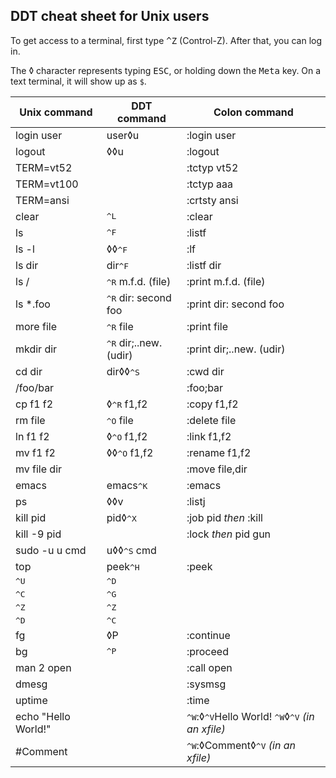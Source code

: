 ## DDT cheat sheet for Unix users

To get access to a terminal, first type <kbd>^Z</kbd> (Control-Z).
After that, you can log in.

The ◊ character represents typing <kbd>ESC</kbd>, or holding down the
<kbd>Meta</kbd> key.  On a text terminal, it will show up as `$`.

| Unix command  | DDT command          | Colon command            |
| ------------- | -------------------- | ------------------------ |
| login user    | user◊u               | :login user              |
| logout        | ◊◊u                  | :logout                  |
| TERM=vt52     |                      | :tctyp vt52              |
| TERM=vt100    |                      | :tctyp aaa               |
| TERM=ansi     |                      | :crtsty ansi             |
| clear         | <kbd>^L</kbd>        | :clear                   |
| ls            | <kbd>^F</kbd>        | :listf                   |
| ls -l         | ◊◊<kbd>^F</kbd>      | :lf                      |
| ls dir        | dir<kbd>^F</kbd>     | :listf dir               |
| ls /          | <kbd>^R</kbd> m.f.d. (file)     | :print m.f.d. (file)     |
| ls *.foo      | <kbd>^R</kbd> dir: second foo   | :print dir: second foo   |
| more file     | <kbd>^R</kbd> file              | :print file              |
| mkdir dir     | <kbd>^R</kbd> dir;..new. (udir) | :print dir;..new. (udir) |
| cd dir        | dir◊◊<kbd>^S</kbd>              | :cwd dir                 |
| /foo/bar      |                                 | :foo;bar                 |
| cp f1 f2      | ◊<kbd>^R</kbd> f1,f2            | :copy f1,f2              |
| rm file       | <kbd>^O</kbd> file              | :delete file             |
| ln f1 f2      | ◊<kbd>^O</kbd> f1,f2            | :link f1,f2              |
| mv f1 f2      | ◊◊<kbd>^O</kbd> f1,f2           | :rename f1,f2            |
| mv file dir   |                      | :move file,dir           |
| emacs         | emacs<kbd>^K</kbd>   | :emacs                   |
| ps            | ◊◊v                  | :listj                   |
| kill pid      | pid◊<kbd>^X</kbd>    | :job pid *then* :kill    |
| kill -9 pid   |                      | :lock *then* pid gun     |
| sudo -u u cmd | u◊◊<kbd>^S</kbd> cmd |                          |
| top           | peek<kbd>^H</kbd>    | :peek                    |
| <kbd>^U</kbd> | <kbd>^D</kbd>        |                          |
| <kbd>^C</kbd> | <kbd>^G</kbd>        |                          |
| <kbd>^Z</kbd> | <kbd>^Z</kbd>        |                          |
| <kbd>^D</kbd> | <kbd>^C</kbd>        |                          |
| fg            | ◊P                   | :continue                |
| bg            | <kbd>^P</kbd>        | :proceed                 |
| man 2 open    |                      | :call open               |
| dmesg         |                      | :sysmsg                  |
| uptime        |                      | :time                    |
| echo "Hello World!" | | <kbd>^W</kbd>:◊<kbd>^V</kbd>Hello World! <kbd>^W</kbd>◊<kbd>^V</kbd> *(in an xfile)* |
| \#Comment     |       | <kbd>^W</kbd>:◊Comment◊<kbd>^V</kbd> *(in an xfile)* |